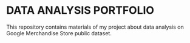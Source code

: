 # DATA ANALYSIS PORTFOLIO
This repository contains materials of my project about data analysis on Google Merchandise Store public dataset.
